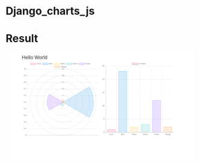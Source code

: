 # Django_charts_js
	
#					Result
<img src="https://raw.githubusercontent.com/sonu-gvp/Django_charts_js/master/templates/Screenshot_2019-08-12%20Django%20%2B%20Charts%20js.png">
